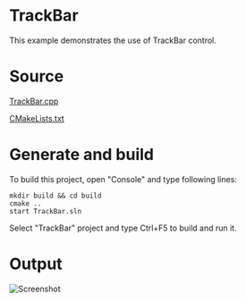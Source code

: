 # TrackBar

This example demonstrates the use of TrackBar control.

# Source

[TrackBar.cpp](TrackBar.cpp)

[CMakeLists.txt](CMakeLists.txt)

# Generate and build

To build this project, open "Console" and type following lines:

``` shell
mkdir build && cd build
cmake .. 
start TrackBar.sln
```

Select "TrackBar" project and type Ctrl+F5 to build and run it.

# Output

![Screenshot](../../../../docs/Pictures/TrackBar.png)
